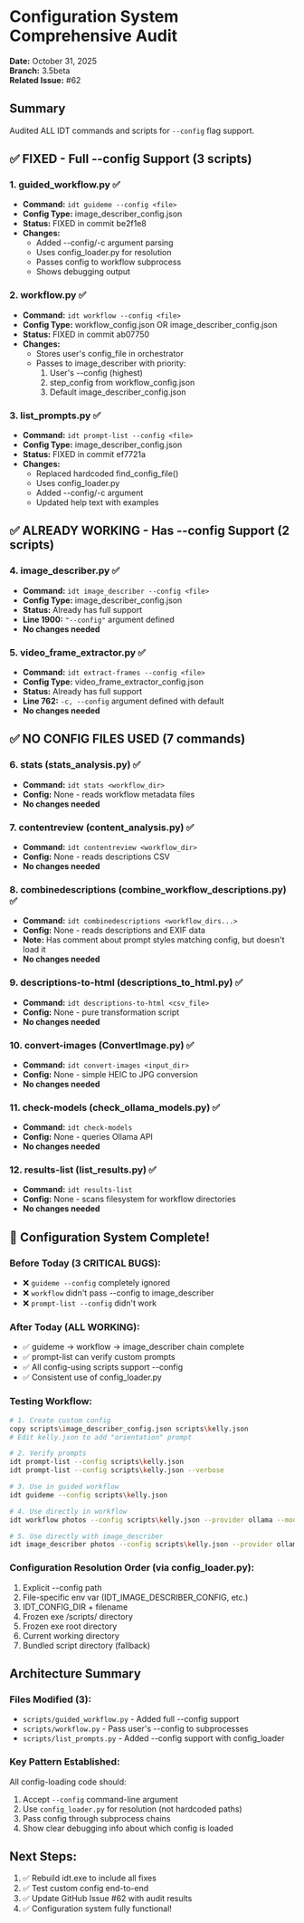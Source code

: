 # Configuration System Comprehensive Audit
**Date:** October 31, 2025  
**Branch:** 3.5beta  
**Related Issue:** #62

## Summary
Audited ALL IDT commands and scripts for `--config` flag support.

## ✅ FIXED - Full --config Support (3 scripts)

### 1. guided_workflow.py ✅
- **Command:** `idt guideme --config <file>`
- **Config Type:** image_describer_config.json
- **Status:** FIXED in commit be2f1e8
- **Changes:**
  - Added --config/-c argument parsing
  - Uses config_loader.py for resolution
  - Passes config to workflow subprocess
  - Shows debugging output

### 2. workflow.py ✅
- **Command:** `idt workflow --config <file>`
- **Config Type:** workflow_config.json OR image_describer_config.json
- **Status:** FIXED in commit ab07750
- **Changes:**
  - Stores user's config_file in orchestrator
  - Passes to image_describer with priority:
    1. User's --config (highest)
    2. step_config from workflow_config.json
    3. Default image_describer_config.json

### 3. list_prompts.py ✅
- **Command:** `idt prompt-list --config <file>`
- **Config Type:** image_describer_config.json
- **Status:** FIXED in commit ef7721a
- **Changes:**
  - Replaced hardcoded find_config_file()
  - Uses config_loader.py
  - Added --config/-c argument
  - Updated help text with examples

## ✅ ALREADY WORKING - Has --config Support (2 scripts)

### 4. image_describer.py ✅
- **Command:** `idt image_describer --config <file>`
- **Config Type:** image_describer_config.json
- **Status:** Already has full support
- **Line 1900:** `"--config"` argument defined
- **No changes needed**

### 5. video_frame_extractor.py ✅
- **Command:** `idt extract-frames --config <file>`
- **Config Type:** video_frame_extractor_config.json
- **Status:** Already has full support
- **Line 762:** `-c, --config` argument defined with default
- **No changes needed**

## ✅ NO CONFIG FILES USED (7 commands)

### 6. stats (stats_analysis.py) ✅
- **Command:** `idt stats <workflow_dir>`
- **Config:** None - reads workflow metadata files
- **No changes needed**

### 7. contentreview (content_analysis.py) ✅
- **Command:** `idt contentreview <workflow_dir>`
- **Config:** None - reads descriptions CSV
- **No changes needed**

### 8. combinedescriptions (combine_workflow_descriptions.py) ✅
- **Command:** `idt combinedescriptions <workflow_dirs...>`
- **Config:** None - reads descriptions and EXIF data
- **Note:** Has comment about prompt styles matching config, but doesn't load it
- **No changes needed**

### 9. descriptions-to-html (descriptions_to_html.py) ✅
- **Command:** `idt descriptions-to-html <csv_file>`
- **Config:** None - pure transformation script
- **No changes needed**

### 10. convert-images (ConvertImage.py) ✅
- **Command:** `idt convert-images <input_dir>`
- **Config:** None - simple HEIC to JPG conversion
- **No changes needed**

### 11. check-models (check_ollama_models.py) ✅
- **Command:** `idt check-models`
- **Config:** None - queries Ollama API
- **No changes needed**

### 12. results-list (list_results.py) ✅
- **Command:** `idt results-list`
- **Config:** None - scans filesystem for workflow directories
- **No changes needed**

## 🎯 Configuration System Complete!

### Before Today (3 CRITICAL BUGS):
- ❌ `guideme --config` completely ignored
- ❌ `workflow` didn't pass --config to image_describer
- ❌ `prompt-list --config` didn't work

### After Today (ALL WORKING):
- ✅ guideme → workflow → image_describer chain complete
- ✅ prompt-list can verify custom prompts
- ✅ All config-using scripts support --config
- ✅ Consistent use of config_loader.py

### Testing Workflow:
```bash
# 1. Create custom config
copy scripts\image_describer_config.json scripts\kelly.json
# Edit kelly.json to add "orientation" prompt

# 2. Verify prompts
idt prompt-list --config scripts\kelly.json
idt prompt-list --config scripts\kelly.json --verbose

# 3. Use in guided workflow
idt guideme --config scripts\kelly.json

# 4. Use directly in workflow
idt workflow photos --config scripts\kelly.json --provider ollama --model moondream

# 5. Use directly with image_describer
idt image_describer photos --config scripts\kelly.json --provider ollama --model moondream
```

### Configuration Resolution Order (via config_loader.py):
1. Explicit --config path
2. File-specific env var (IDT_IMAGE_DESCRIBER_CONFIG, etc.)
3. IDT_CONFIG_DIR + filename
4. Frozen exe /scripts/ directory
5. Frozen exe root directory
6. Current working directory
7. Bundled script directory (fallback)

## Architecture Summary

### Files Modified (3):
- `scripts/guided_workflow.py` - Added full --config support
- `scripts/workflow.py` - Pass user's --config to subprocesses
- `scripts/list_prompts.py` - Added --config support with config_loader

### Key Pattern Established:
All config-loading code should:
1. Accept `--config` command-line argument
2. Use `config_loader.py` for resolution (not hardcoded paths)
3. Pass config through subprocess chains
4. Show clear debugging info about which config is loaded

## Next Steps:
1. ✅ Rebuild idt.exe to include all fixes
2. ✅ Test custom config end-to-end
3. ✅ Update GitHub Issue #62 with audit results
4. ✅ Configuration system fully functional!
